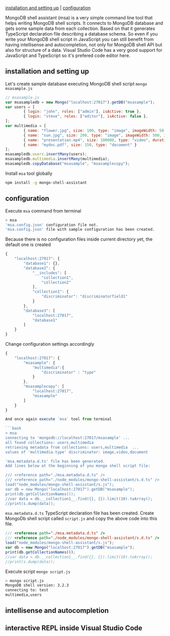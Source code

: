 
[installation and setting up](#installation-and-setting-up) | [configuration](#configurations)

MongoDB shell assistant (msa) is a very simple command line tool that helps writing MongoDB shell scripts. It connects to MongoDB database and gets some sample data from each collection. Based on that it generates TypeScript declaration file describing a database schema. So even if you write your MongoDB shell script in JavaScript you can still benefit from having intellisense and autocompletion, not only for MongoDB shell API but also for structure of a data. Visual Studio Code has a very good support for JavaScript and TypeScript so it's prefered code editor here.


## installation and setting up

Let's create sample database executing MongoDB shell script `mongo msasample.js`

```JavaScript
// msasample.js
var msasampledb = new Mongo("localhost:27017").getDB("msasample");
var users = [
        { login: "john", roles: ["admin"], isActive: true },
        { login: "steve", roles: ["editor"], isActive: false },
];
var multimedia = [
        { name: "flower.jpg", size: 100, type: "image", imageWidth: 50, imageHeight: 50 },
        { name: "sun.jpg", size: 200, type: "image", imageWidth: 500, imageHeight: 500 },
        { name: "presentation.mp4", size: 100000, type: "video", duration: 60 },
        { name: "mydoc.pdf", size: 150, type: "document" }
];
msasampledb.users.insertMany(users);
msasampledb.multimedia.insertMany(multimedia);
msasampledb.copyDatabase("msasample", "msasamplecopy");
```

Install `msa` tool globally

```bash
npm install -g mongo-shell-assistant
```

## configuration

Execute `msa` command from terminal

```bash
> msa
'msa.config.json' configuration file not.
'msa.config.json' file with sample configuration has been created.
```

Because there is no configuration files inside current directory yet, the default one is created

```JavaScript
{
	"localhost:27017": {
		"database1": {},
		"database2": {
			"__includes": [
				"collection1",
				"collection2"
			],
			"collection1": {
				"discriminator": "discriminatorfield1"
			}
		},
		"database3": [
			"localhost:27017",
			"database1"
		]
	}
}
```

Change configuration settings accordingly

```JavaScript
{
	"localhost:27017": {
		"msasample": {
			"multimedia":{
				"discriminator" : "type"
			}
		},
		"msasamplecopy": [
			"localhost:27017",
			"msasample"
		]
	}
}

And once again execute `msa` tool from terminal

```bash
> msa
connecting to 'mongodb://localhost:27017/msasample' ...
all found collections: users,multimedia
retrieving metadata from collections: users,multimedia  ...
values of 'multimedia.type' discriminator: image,video,document

'msa.metadata.d.ts' file has been generated.
Add lines below at the beginning of you mongo shell script file:

/// <reference path="./msa.metadata.d.ts" />
/// <reference path="./node_modules/mongo-shell-assistant/s.d.ts" />
load("node_modules/mongo-shell-assistant/s.js");
var db = new Mongo("localhost:27017").getDB("msasample");
print(db.getCollectionNames());
//var data = db.__collection1__.find({}, {}).limit(10).toArray();
//print(s.dump(data));
```

`msa.metadata.d.ts` TypeScript declaration file has been created. Create MongoDb shell script called `script.js` and copy the above code into this file.

```JavaScript
/// <reference path="./msa.metadata.d.ts" />
/// <reference path="./node_modules/mongo-shell-assistant/s.d.ts" />
load("node_modules/mongo-shell-assistant/s.js");
var db = new Mongo("localhost:27017").getDB("msasample");
print(db.getCollectionNames());
//var data = db.__collection1__.find({}, {}).limit(10).toArray();
//print(s.dump(data));
```


Execute script `mongo script.js`

```bash
> mongo script.js
MongoDB shell version: 3.2.3
connecting to: test
multimedia,users
```

## intellisense and autocompletion

## interactive REPL inside Visual Studio Code

